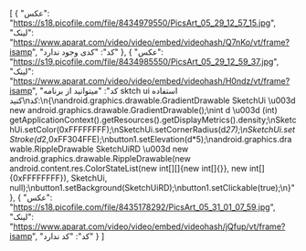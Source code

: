 [
  {
    "عکس": "https://s18.picofile.com/file/8434979550/PicsArt_05_29_12_57_15.jpg",
    "لینک": "https://www.aparat.com/video/video/embed/videohash/Q7nKo/vt/frame?isamp",
    "کد": "کدی وجود ندارد"
  },
  {
    "عکس": "https://s19.picofile.com/file/8434985550/PicsArt_05_29_12_59_37.jpg",
    "لینک": "https://www.aparat.com/video/video/embed/videohash/H0ndz/vt/frame?isamp",
    "کد": "میتوانید از برنامه sktch ui استفاده کنید\nکد:\n{\nandroid.graphics.drawable.GradientDrawable SketchUi \u003d new android.graphics.drawable.GradientDrawable();\nint d \u003d (int) getApplicationContext().getResources().getDisplayMetrics().density;\nSketchUi.setColor(0xFFFFFFFF);\nSketchUi.setCornerRadius(d*27);\nSketchUi.setStroke(d*2,0xFF304FFE);\nbutton1.setElevation(d*5);\nandroid.graphics.drawable.RippleDrawable SketchUiRD \u003d new android.graphics.drawable.RippleDrawable(new android.content.res.ColorStateList(new int[][]{new int[]{}}, new int[]{0xFFFFFFFF}), SketchUi, null);\nbutton1.setBackground(SketchUiRD);\nbutton1.setClickable(true);\n}"
  },
  {
    "عکس": "https://s18.picofile.com/file/8435178292/PicsArt_05_31_01_07_59.jpg",
    "لینک": "https://www.aparat.com/video/video/embed/videohash/jQfup/vt/frame?isamp",
    "کد": "کد ندارد"
  }
]

